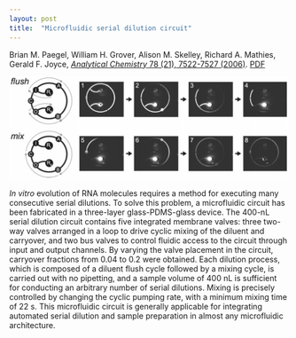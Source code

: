 ```yaml
---
layout: post
title:  "Microfluidic serial dilution circuit"
---
```


Brian M. Paegel, William H. Grover, Alison M. Skelley, Richard A. Mathies, Gerald F. Joyce, [*Analytical Chemistry* 78 (21), 7522-7527 (2006)](http://pubs.acs.org/doi/abs/10.1021/ac0608265).  [PDF](/assets/serial-dilution.pdf)

<img src="/assets/serial-dilution.png">

*In vitro* evolution of RNA molecules requires a method for executing many consecutive serial dilutions. To solve this problem, a microfluidic circuit has been fabricated in a three-layer glass-PDMS-glass device. The 400-nL serial dilution circuit contains five integrated membrane valves: three two-way valves arranged in a loop to drive cyclic mixing of the diluent and carryover, and two bus valves to control fluidic access to the circuit through input and output channels. By varying the valve placement in the circuit, carryover fractions from 0.04 to 0.2 were obtained. Each dilution process, which is composed of a diluent flush cycle followed by a mixing cycle, is carried out with no pipetting, and a sample volume of 400 nL is sufficient for conducting an arbitrary number of serial dilutions. Mixing is precisely controlled by changing the cyclic pumping rate, with a minimum mixing time of 22 s. This microfluidic circuit is generally applicable for integrating automated serial dilution and sample preparation in almost any microfluidic architecture.

<div data-badge-popover="right" data-badge-type="2" data-doi="10.1021/ac0608265" class="altmetric-embed"></div>
